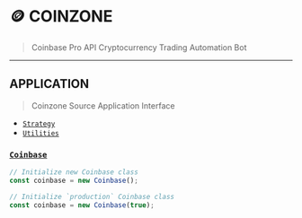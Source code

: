 # 🪙 COINZONE

> Coinbase Pro API Cryptocurrency Trading Automation Bot

---

## APPLICATION

> Coinzone Source Application Interface

* [`Strategy`](./strategy/README.md)
* [`Utilities`](./utils/README.md)


### [`Coinbase`](./coinbase.js)

```js
// Initialize new Coinbase class
const coinbase = new Coinbase();

// Initialize `production` Coinbase class
const coinbase = new Coinbase(true);
```